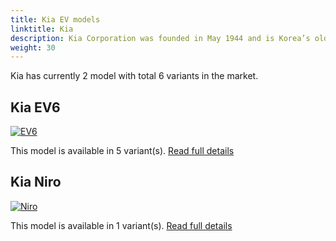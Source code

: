 ```yaml
---
title: Kia EV models
linktitle: Kia
description: Kia Corporation was founded in May 1944 and is Korea’s oldest manufacturer of motor vehicles. From humble origins making bicycles and motorcycles, Kia has grown – as part of the dynamic, global Hyundai-Kia Automotive Group – to become the world’s fifth largest vehicle manufacturer.  
weight: 30
---
```

Kia has currently 2 model with total 6 variants in the market. 


## Kia EV6

[![EV6](https://media.evkx.net/multimedia/models/kia/ev6/ev6_standard_range_2wd/main_1_st.jpg)](ev6)

This model is available in 5 variant(s). 
[Read full details](ev6/)

## Kia Niro

[![Niro](https://media.evkx.net/multimedia/models/kia/niro/niro_ev/main_1_st.jpg)](niro)

This model is available in 1 variant(s). 
[Read full details](niro/)
